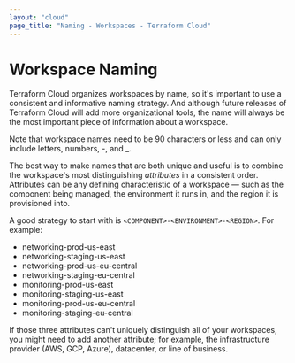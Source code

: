 ```yaml
---
layout: "cloud"
page_title: "Naming - Workspaces - Terraform Cloud"
---
```


# Workspace Naming

Terraform Cloud organizes workspaces by name, so it's important to use a consistent and informative naming strategy. And although future releases of Terraform Cloud will add more organizational tools, the name will always be the most important piece of information about a workspace.

Note that workspace names need to be 90 characters or less and can only include letters, numbers, -, and _.

The best way to make names that are both unique and useful is to combine the workspace's most distinguishing _attributes_ in a consistent order. Attributes can be any defining
characteristic of a workspace — such as the component being managed, the
environment it runs in, and the region it is provisioned into.

A good strategy to start with is `<COMPONENT>-<ENVIRONMENT>-<REGION>`. For example:

- networking-prod-us-east
- networking-staging-us-east
- networking-prod-us-eu-central
- networking-staging-eu-central
- monitoring-prod-us-east
- monitoring-staging-us-east
- monitoring-prod-us-eu-central
- monitoring-staging-eu-central

If those three attributes can't uniquely distinguish all of your workspaces, you might need to add another attribute; for example, the infrastructure provider (AWS, GCP, Azure), datacenter, or line of business.
